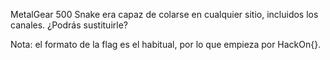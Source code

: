 MetalGear
500
Snake era capaz de colarse en cualquier sitio, incluidos los canales. ¿Podrás sustituirle?

Nota: el formato de la flag es el habitual, por lo que empieza por HackOn{}.
